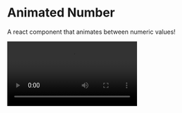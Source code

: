 # Animated Number
A react component that animates between numeric values! 

<video src="media/demo.mp4" width="auto" height="auto"></video>